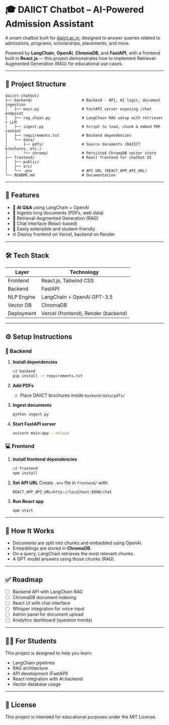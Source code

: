 # 🎓 DAIICT Chatbot – AI-Powered Admission Assistant

A smart chatbot built for [daiict.ac.in](https://www.daiict.ac.in), designed to answer queries related to admissions, programs, scholarships, placements, and more.

Powered by **LangChain**, **OpenAI**, **ChromaDB**, and **FastAPI**, with a frontend built in **React.js** — this project demonstrates how to implement Retrieval-Augmented Generation (RAG) for educational use cases.

---

## 📁 Project Structure

```
daiict-chatbot/
├── backend/                      # Backend - API, AI logic, document ingestion
│   ├── main.py                   # FastAPI server exposing /chat endpoint
│   ├── rag_chain.py              # LangChain RAG setup with retriever + LLM
│   ├── ingest.py                 # Script to load, chunk & embed PDF content
│   ├── requirements.txt          # Backend dependencies
│   └── data/
│       ├── pdfs/                 # Source documents (DAIICT brochures, etc.)
│       └── chroma/               # Persisted ChromaDB vector store
├── frontend/                     # React frontend for chatbot UI
│   ├── public/
│   ├── src/
│   └── .env                      # API URL (REACT_APP_API_URL)
└── README.md                     # Documentation
```

---

## 🚀 Features

- 🔎 **AI Q&A** using LangChain + OpenAI
- 📄 Ingests long documents (PDFs, web data)
- 🧠 Retrieval-Augmented Generation (RAG)
- 💬 Chat interface (React-based)
- 🧰 Easily extensible and student-friendly
- 🌐 Deploy frontend on Vercel, backend on Render

---

## 🛠️ Tech Stack

| Layer      | Technology                  |
|------------|-----------------------------|
| Frontend   | React.js, Tailwind CSS      |
| Backend    | FastAPI                     |
| NLP Engine | LangChain + OpenAI GPT-3.5  |
| Vector DB  | ChromaDB                    |
| Deployment | Vercel (frontend), Render (backend) |

---

## ⚙️ Setup Instructions

### 🔧 Backend

1. **Install dependencies**
   ```bash
   cd backend
   pip install -r requirements.txt
   ```

2. **Add PDFs**
   - Place DAIICT brochures inside `backend/data/pdfs/`

3. **Ingest documents**
   ```bash
   python ingest.py
   ```

4. **Start FastAPI server**
   ```bash
   uvicorn main:app --reload
   ```

### 💻 Frontend

1. **Install frontend dependencies**
   ```bash
   cd frontend
   npm install
   ```

2. **Set API URL**
   Create `.env` file in `frontend/` with:
   ```
   REACT_APP_API_URL=http://localhost:8000/chat
   ```

3. **Run React app**
   ```bash
   npm start
   ```

---

## 🧠 How It Works

- Documents are split into chunks and embedded using OpenAI.
- Embeddings are stored in **ChromaDB**.
- On a query, LangChain retrieves the most relevant chunks.
- A GPT model answers using those chunks (RAG).

---

## ✅ Roadmap

- [ ] Backend API with LangChain RAG
- [ ] ChromaDB document indexing
- [ ] React UI with chat interface
- [ ] Whisper integration for voice input
- [ ] Admin panel for document upload
- [ ] Analytics dashboard (question trends)

---

## 👨‍🎓 For Students

This project is designed to help you learn:

- LangChain pipelines
- RAG architecture
- API development (FastAPI)
- React integration with AI backend
- Vector database usage

---

## 📄 License

This project is intended for educational purposes under the MIT License.
